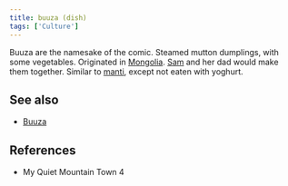 ```yaml
---
title: buuza (dish)
tags: ['Culture']
---
```

Buuza are the namesake of the comic. Steamed mutton dumplings, with some vegetables. Originated in [Mongolia](_wiki/mongolia.md). [Sam](_wiki/sam.md) and her dad would make them together. Similar to [manti](_wiki/manti.md), except not eaten with yoghurt.

## See also
- [Buuza](_wiki/buuza.md)
## References
- My Quiet Mountain Town 4
